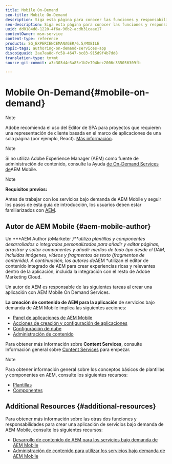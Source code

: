 ```yaml
---
title: Mobile On-Demand
seo-title: Mobile On-Demand
description: Siga esta página para conocer las funciones y responsabilidades del autor de los servicios bajo demanda de AEM Mobile.
seo-description: Siga esta página para conocer las funciones y responsabilidades del autor de los servicios bajo demanda de AEM Mobile.
uuid: dd0184d8-1220-4f6a-96b2-acdb31caae17
contentOwner: msm-service
content-type: reference
products: SG_EXPERIENCEMANAGER/6.5/MOBILE
topic-tags: authoring-on-demand-services-app
discoiquuid: 2ae7ea8d-fc58-4647-bc83-915d9f4b7dd8
translation-type: tm+mt
source-git-commit: a3c303d4e3a85e1b2e794bec2006c335056309fb

---
```



# Mobile On-Demand{#mobile-on-demand}

>[!NOTE]
>
>Adobe recomienda el uso del Editor de SPA para proyectos que requieren una representación de cliente basada en el marco de aplicaciones de una sola página (por ejemplo, React). [Más información](/help/sites-developing/spa-overview.md).

>[!NOTE]
>
>Si no utiliza Adobe Experience Manager (AEM) como fuente de administración de contenido, consulte la Ayuda [de On-Demand Services de](https://helpx.adobe.com/digital-publishing-solution/topics.html)AEM Mobile.

>[!NOTE]
>
>**Requisitos previos:**
>
>Antes de trabajar con los servicios bajo demanda de AEM Mobile y seguir los pasos de esta guía de introducción, los usuarios deben estar familiarizados con [AEM](/help/sites-deploying/deploy.md).

## Autor de AEM Mobile {#aem-mobile-author}

Un ***AEM Author *(o*Marketer *)**utiliza plantillas y componentes desarrollados o integrados personalizados para añadir y editar páginas, arrastrar y soltar componentes y añadir medios de todo tipo desde el DAM, incluidas imágenes, vídeos y fragmentos de texto (fragmentos de contenido). A continuación, los autores de*AEM *utilizan el editor de contenido integrado de AEM para crear experiencias ricas y relevantes dentro de la aplicación, incluida la integración con el resto de Adobe Marketing Cloud.

Un autor de AEM es responsable de las siguientes tareas al crear una aplicación con AEM Mobile On Demand Services.

**La creación de contenido de AEM para la aplicación** de servicios bajo demanda de AEM Mobile implica las siguientes acciones:

* [Panel de aplicaciones de AEM Mobile](/help/mobile/mobile-apps-ondemand-application-dashboard.md)
* [Acciones de creación y configuración de aplicaciones](/help/mobile/mobile-apps-ondemand-application-create-configure-action.md)
* [Configuración de nube](/help/mobile/mobile-on-demand-associating-an-on-demand-app-to-cloud-configuration.md)
* [Administración de contenido](/help/mobile/mobile-apps-ondemand-manage-content-ondemand.md)

Para obtener más información sobre **Content Services**, consulte Información general sobre [Content Services](/help/mobile/develop-content-as-a-service.md) para empezar.

>[!NOTE]
>
>Para obtener información general sobre los conceptos básicos de plantillas y componentes en AEM, consulte los siguientes recursos:
>
>* [Plantillas](/help/sites-developing/templates.md)
>* [Componentes](/help/sites-developing/components.md)
>



## Additional Resources {#additional-resources}

Para obtener más información sobre las otras dos funciones y responsabilidades para crear una aplicación de servicios bajo demanda de AEM Mobile, consulte los siguientes recursos:

* [Desarrollo de contenido de AEM para los servicios bajo demanda de AEM Mobile](/help/mobile/aem-mobile-on-demand.md)
* [Administración de contenido para utilizar los servicios bajo demanda de AEM Mobile](/help/mobile/aem-mobile.md)

